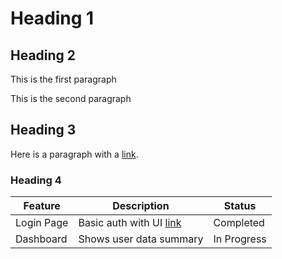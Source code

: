 # Heading 1
## Heading 2
This is the first paragraph

This is the second paragraph

## Heading 3
Here is a paragraph with a [link](https://example.com).

### Heading 4
| Feature | Description | Status |
|--------------|------------------------|------------|
| Login Page | Basic auth with UI [link](https://example.com)| Completed |
| Dashboard | Shows user data summary | In Progress |
